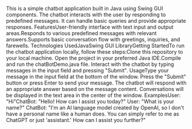 This is a simple chatbot application built in Java using Swing GUI components. 
The chatbot interacts with the user by responding to predefined messages. It can handle basic queries and provide appropriate responses.
FeaturesUser-friendly interface with text input and output areas.Responds to various predefined messages with relevant answers.Supports basic conversation flow with greetings, inquiries, and farewells.
Technologies UsedJavaSwing GUI LibraryGetting StartedTo run the chatbot application locally, follow these steps:Clone this repository to your local machine.
Open the project in your preferred Java IDE.Compile and run the chatBotDemo.java file.
Interact with the chatbot by typing messages in the input field and pressing "Submit".
UsageType your message in the input field at the bottom of the window.
Press the "Submit" button or press Enter to send your message.
The chatbot will respond with an appropriate answer based on the message content.
Conversations will be displayed in the text area in the center of the window.
ExamplesUser: "Hi"ChatBot: "Hello! How can I assist you today?"
User: "What is your name?"
ChatBot: "I'm an AI language model created by OpenAI, so I don't have a personal name like a human does. You can simply refer to me as ChatGPT or just 'assistant.' How can I assist you further?"
